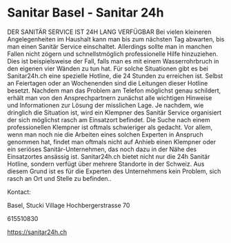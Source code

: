 # Sanitar Basel - Sanitar 24h
 DER SANITÄR SERVICE IST 24H LANG VERFÜGBAR
Bei vielen kleineren Angelegenheiten im Haushalt kann man bis zum nächsten Tag abwarten, bis man einen Sanitär Service einschaltet. Allerdings sollte man in manchen Fallen nicht zögern und schnellstmöglich professionelle Hilfe hinzuziehen. Dies ist beispielsweise der Fall, falls man es mit einem Wasserrohrbruch in den eigenen vier Wänden zu tun hat. Für solche Situationen gibt es bei Sanitar24h.ch eine spezielle Hotline, die 24 Stunden zu erreichen ist. Selbst an Feiertagen oder an Wochenenden sind die Leitungen dieser Hotline besetzt. Nachdem man das Problem am Telefon möglichst genau schildert, erhält man von den Ansprechpartnern zunächst alle wichtigen Hinweise und Informationen zur Lösung der misslichen Lage. Je nachdem, wie dringlich die Situation ist, wird ein Klempner des Sanitär Service organisiert der sich möglichst rasch am Einsatzort befindet. Die Suche nach einem professionellen Klempner ist oftmals schwieriger als gedacht. Vor allem, wenn man noch nie die Arbeiten eines solchen Experten in Anspruch genommen hat, findet man oftmals nicht auf Anhieb einen Klempner oder ein seriöses Sanitär-Unternehmen, das noch dazu in der Nähe des Einsatzortes ansässig ist. Sanitar24h.ch bietet nicht nur die 24h Sanitär Hotline, sondern verfügt über mehrere Standorte in der Schweiz. Aus diesem Grund ist es für die Experten des Unternehmens kein Problem, sich rasch an Ort und Stelle zu befinden..		 

Kontact:

Basel, Stucki Village Hochbergerstrasse 70

615510830

https://sanitar24h.ch
